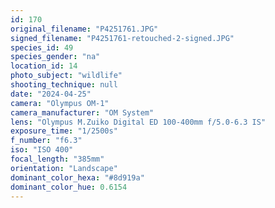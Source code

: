 ```yaml
---
id: 170
original_filename: "P4251761.JPG"
signed_filename: "P4251761-retouched-2-signed.JPG"
species_id: 49
species_gender: "na"
location_id: 14
photo_subject: "wildlife"
shooting_technique: null
date: "2024-04-25"
camera: "Olympus OM-1"
camera_manufacturer: "OM System"
lens: "Olympus M.Zuiko Digital ED 100-400mm f/5.0-6.3 IS"
exposure_time: "1/2500s"
f_number: "f6.3"
iso: "ISO 400"
focal_length: "385mm"
orientation: "Landscape"
dominant_color_hexa: "#8d919a"
dominant_color_hue: 0.6154
---
```

